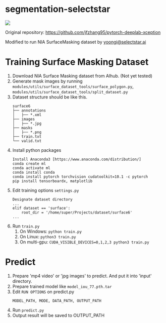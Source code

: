 # segmentation-selectstar

![](https://media.giphy.com/media/S7KnEAj0ZYpXeDLLuJ/giphy.gif)

Original repository: https://github.com/jfzhang95/pytorch-deeplab-xception

Modified to run NIA SurfaceMasking dataset by yoongi@selectstar.ai

# Training Surface Masking Dataset

1. Download NIA Surface Masking dataset from AIhub. (Not yet tested)
2. Generate mask images by running ```modules/utils/surface_dataset_tools/surface_polygon.py```, ```modules/utils/surface_dataset_tools/split_dataset.py```
3. Dataset structure should be like this.
    ```
    surface6
    ├── annotations
    │   ├── *.xml
    ├── images
    │   ├── *.jpg
    ├── masks
    │   ├── *.png
    ├── train.txt
    └── valid.txt
    ```
4. Install python packages
    ```
    Install Anaconda3 [https://www.anaconda.com/distribution/]
    conda create ml
    conda activate ml
    conda install conda
    conda install pytorch torchvision cudatoolkit=10.1 -c pytorch
    pip install tensorboardx, matplotlib
    ```
5. Edit training options ```settings.py```
    ```
    Designate dataset directory
    ...
    elif dataset == 'surface':
        root_dir = '/home/super/Projects/dataset/surface6'
    ...
    ```
6. Run ```train.py``` 
    1. On Windows: ```python train.py```
    2. On Linux: ```python3 train.py```
    3. On multi-gpu: ```CUDA_VISIBLE_DEVICES=0,1,2,3 python3 train.py```


# Predict
1. Prepare 'mp4 video' or 'jpg images' to predict. And put it into 'input' directory.
2. Prepare trained model like ```model_iou_77.pth.tar```
2. Edit ```RUN OPTIONS``` on predict.py
    ```
    MODEL_PATH, MODE, DATA_PATH, OUTPUT_PATH
    ```
3. Run ```predict.py```
4. Output result will be saved to OUTPUT_PATH
